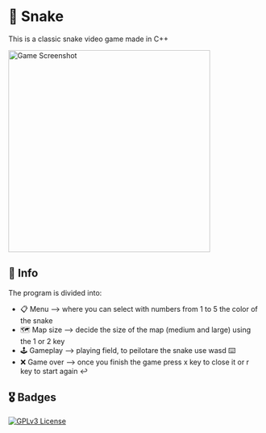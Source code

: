
# 🐍 Snake
This is a classic snake video game made in C++

<img src="https://th.bing.com/th/id/OIG4.RlBgzSbQr_zd8JVciXmi?pid=ImgGn" alt="Game Screenshot" width="400"/>

## 📝 Info
The program is divided into:
- 📋 Menu --> where you can select with numbers from 1 to 5 the color of the snake
- 🗺️ Map size --> decide the size of the map (medium and large) using the 1 or 2 key
- 🕹️ Gameplay --> playing field, to peilotare the snake use wasd ⌨️
- ❌ Game over --> once you finish the game press x key to close it or r key to start again ↩️
## 🎖️ Badges

[![GPLv3 License](https://img.shields.io/badge/License-GPL%20v3-yellow.svg)](https://opensource.org/licenses/)
